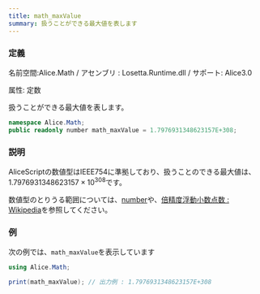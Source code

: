 ```yaml
---
title: math_maxValue
summary: 扱うことができる最大値を表します
---
```


### 定義
名前空間:Alice.Math / アセンブリ : Losetta.Runtime.dll / サポート: Alice3.0

属性: 定数

扱うことができる最大値を表します。

```cs title="AliceScript"
namespace Alice.Math;
public readonly number math_maxValue = 1.7976931348623157E+308;
```

### 説明
AliceScriptの数値型はIEEE754に準拠しており、扱うことのできる最大値は、${1.7976931348623157 \times 10^{308} }$です。

数値型のとりうる範囲については、[number](../../number/index.md)や、[倍精度浮動小数点数 : Wikipedia](https://ja.wikipedia.org/wiki/%E5%80%8D%E7%B2%BE%E5%BA%A6%E6%B5%AE%E5%8B%95%E5%B0%8F%E6%95%B0%E7%82%B9%E6%95%B0)を参照してください。

### 例
次の例では、`math_maxValue`を表示しています

```cs title="AliceScript"
using Alice.Math;

print(math_maxValue); // 出力例 : 1.7976931348623157E+308
```
